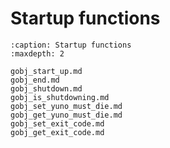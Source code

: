 # Startup functions

```{toctree}
:caption: Startup functions
:maxdepth: 2

gobj_start_up.md
gobj_end.md
gobj_shutdown.md
gobj_is_shutdowning.md
gobj_set_yuno_must_die.md
gobj_get_yuno_must_die.md
gobj_set_exit_code.md
gobj_get_exit_code.md

```
